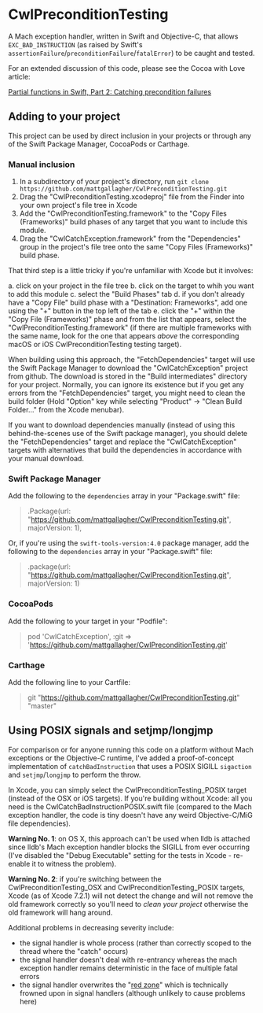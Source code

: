 # CwlPreconditionTesting

A Mach exception handler, written in Swift and Objective-C, that allows `EXC_BAD_INSTRUCTION` (as raised by Swift's `assertionFailure`/`preconditionFailure`/`fatalError`) to be caught and tested. 

For an extended discussion of this code, please see the Cocoa with Love article:
	
[Partial functions in Swift, Part 2: Catching precondition failures](http://cocoawithlove.com/blog/2016/02/02/partial-functions-part-two-catching-precondition-failures.html)

## Adding to your project

This project can be used by direct inclusion in your projects or through any of the Swift Package Manager, CocoaPods or Carthage.

### Manual inclusion

1. In a subdirectory of your project's directory, run `git clone https://github.com/mattgallagher/CwlPreconditionTesting.git`
2. Drag the "CwlPreconditionTesting.xcodeproj" file from the Finder into your own project's file tree in Xcode
3. Add the "CwlPreconditionTesting.framework" to the "Copy Files (Frameworks)" build phases of any target that you want to include this module.
3. Drag the "CwlCatchException.framework" from the "Dependencies" group in the project's file tree onto the same "Copy Files (Frameworks)" build phase.

That third step is a little tricky if you're unfamiliar with Xcode but it involves:

a. click on your project in the file tree
b. click on the target to whih you want to add this module
c. select the "Build Phases" tab
d. if you don't already have a "Copy File" build phase with a "Destination: Frameworks", add one using the "+" button in the top left of the tab
e. click the "+" within the "Copy File (Frameworks)" phase and from the list that appears, select the "CwlPreconditionTesting.framework" (if there are multiple frameworks with the same name, look for the one that appears *above* the corresponding macOS or iOS CwlPreconditionTesting testing target).

When building using this approach, the "FetchDependencies" target will use the Swift Package Manager to download the "CwlCatchException" project from github. The download is stored in the "Build intermediates" directory for your project. Normally, you can ignore its existence but if you get any errors from the "FetchDependencies" target, you might need to clean the build folder (Hold "Option" key while selecting "Product" &rarr; "Clean Build Folder..." from the Xcode menubar).

If you want to download dependencies manually (instead of using this behind-the-scenes use of the Swift package manager), you should delete the "FetchDependencies" target and replace the "CwlCatchException" targets with alternatives that build the dependencies in accordance with your manual download.

### Swift Package Manager

Add the following to the `dependencies` array in your "Package.swift" file:

> .Package(url: "https://github.com/mattgallagher/CwlPreconditionTesting.git", majorVersion: 1),

Or, if you're using the `swift-tools-version:4.0` package manager, add the following to the `dependencies` array in your "Package.swift" file:

> .package(url: "https://github.com/mattgallagher/CwlPreconditionTesting.git", majorVersion: 1)

### CocoaPods

Add the following to your target in your "Podfile":

> pod 'CwlCatchException', :git => 'https://github.com/mattgallagher/CwlPreconditionTesting.git'

### Carthage

Add the following line to your Cartfile:

> git "https://github.com/mattgallagher/CwlPreconditionTesting.git" "master"

## Using POSIX signals and setjmp/longjmp

For comparison or for anyone running this code on a platform without Mach exceptions or the Objective-C runtime, I've added a proof-of-concept implementation of `catchBadInstruction` that uses a POSIX SIGILL `sigaction` and `setjmp`/`longjmp` to perform the throw.

In Xcode, you can simply select the CwlPreconditionTesting_POSIX target (instead of the OSX or iOS targets). If you're building without Xcode: all you need is the CwlCatchBadInstructionPOSIX.swift file (compared to the Mach exception handler, the code is tiny doesn't have any weird Objective-C/MiG file dependencies).

**Warning No. 1**: on OS X, this approach can't be used when lldb is attached since lldb's Mach exception handler blocks the SIGILL from ever occurring (I've disabled the "Debug Executable" setting for the tests in Xcode - re-enable it to witness the problem).

**Warning No. 2**: if you're switching between the CwlPreconditionTesting_OSX and CwlPreconditionTesting_POSIX targets, Xcode (as of Xcode 7.2.1) will not detect the change and will not remove the old framework correctly so you'll need to *clean your project* otherwise the old framework will hang around.

Additional problems in decreasing severity include:

* the signal handler is whole process (rather than correctly scoped to the thread where the "catch" occurs)
* the signal handler doesn't deal with re-entrancy whereas the mach exception handler remains deterministic in the face of multiple fatal errors
* the signal handler overwrites the "[red zone](https://en.wikipedia.org/wiki/Red_zone_(computing))" which is technically frowned upon in signal handlers (although unlikely to cause problems here)
